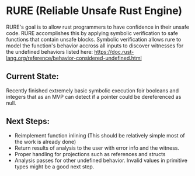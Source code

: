 # RURE (Reliable Unsafe Rust Engine)

RURE's goal is to allow rust programmers to have confidence in their unsafe code. RURE accomplishes this by applying symbolic verification to safe functions that contain unsafe blocks. Symbolic verification allows rure to model the function's behavior accross all inputs to discover witnesses for the undefined behaviors listed here: https://doc.rust-lang.org/reference/behavior-considered-undefined.html

## Current State:
Recently finished extremely basic symbolic execution foir booleans and integers that as an MVP can detect if a pointer could be dereferenced as null.

## Next Steps:
* Reimplement function inlining (This should be relatively simple most of the work is already done)
* Return results of analysis to the user with error info and the witness.
* Proper handling for projections such as references and structs
* Analysis passes for other undefined behavior. Invalid values in primitive types might be a good next step. 
